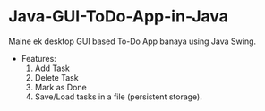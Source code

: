 # Java-GUI-ToDo-App-in-Java
Maine ek desktop GUI based To-Do App banaya using Java Swing.
* Features:
  1. Add Task
  2. Delete Task
  3. Mark as Done
  4. Save/Load tasks in a file (persistent storage).
